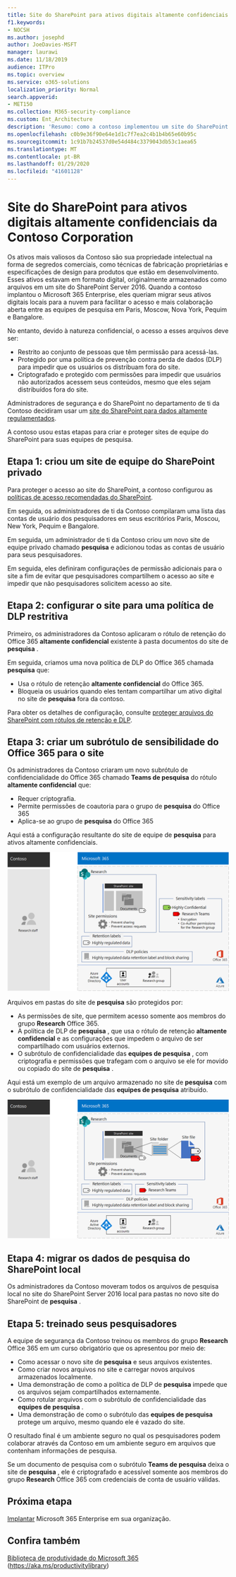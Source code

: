 ```yaml
---
title: Site do SharePoint para ativos digitais altamente confidenciais da Contoso Corporation
f1.keywords:
- NOCSH
ms.author: josephd
author: JoeDavies-MSFT
manager: laurawi
ms.date: 11/18/2019
audience: ITPro
ms.topic: overview
ms.service: o365-solutions
localization_priority: Normal
search.appverid:
- MET150
ms.collection: M365-security-compliance
ms.custom: Ent_Architecture
description: 'Resumo: como a contoso implementou um site do SharePoint para dados altamente regulamentados para facilitar a colaboração entre suas equipes de pesquisa.'
ms.openlocfilehash: c0b9e36f90e64e1d1c7f7ea2c4b1b4b65e60b95c
ms.sourcegitcommit: 1c91b7b24537d0e54d484c3379043db53c1aea65
ms.translationtype: MT
ms.contentlocale: pt-BR
ms.lasthandoff: 01/29/2020
ms.locfileid: "41601128"
---
```

# <a name="sharepoint-site-for-highly-confidential-digital-assets-of-the-contoso-corporation"></a>Site do SharePoint para ativos digitais altamente confidenciais da Contoso Corporation

Os ativos mais valiosos da Contoso são sua propriedade intelectual na forma de segredos comerciais, como técnicas de fabricação proprietárias e especificações de design para produtos que estão em desenvolvimento. Esses ativos estavam em formato digital, originalmente armazenados como arquivos em um site do SharePoint Server 2016. Quando a contoso implantou o Microsoft 365 Enterprise, eles queriam migrar seus ativos digitais locais para a nuvem para facilitar o acesso e mais colaboração aberta entre as equipes de pesquisa em Paris, Moscow, Nova York, Pequim e Bangalore. 
  
No entanto, devido à natureza confidencial, o acesso a esses arquivos deve ser:

- Restrito ao conjunto de pessoas que têm permissão para acessá-las. 
- Protegido por uma política de prevenção contra perda de dados (DLP) para impedir que os usuários os distribuam fora do site.
- Criptografado e protegido com permissões para impedir que usuários não autorizados acessem seus conteúdos, mesmo que eles sejam distribuídos fora do site.

Administradores de segurança e do SharePoint no departamento de ti da Contoso decidiram usar um [site do SharePoint para dados altamente regulamentados](teams-sharepoint-online-sites-highly-regulated-data.md).
  
A contoso usou estas etapas para criar e proteger sites de equipe do SharePoint para suas equipes de pesquisa.

## <a name="step-1-created-a-private-sharepoint-team-site"></a>Etapa 1: criou um site de equipe do SharePoint privado

Para proteger o acesso ao site do SharePoint, a contoso configurou as [políticas de acesso recomendadas do SharePoint](sharepoint-file-access-policies.md).

Em seguida, os administradores de ti da Contoso compilaram uma lista das contas de usuário dos pesquisadores em seus escritórios Paris, Moscou, New York, Pequim e Bangalore. 

Em seguida, um administrador de ti da Contoso criou um novo site de equipe privado chamado **pesquisa** e adicionou todas as contas de usuário para seus pesquisadores.

Em seguida, eles definiram configurações de permissão adicionais para o site a fim de evitar que pesquisadores compartilhem o acesso ao site e impedir que não pesquisadores solicitem acesso ao site.

## <a name="step-2-configured-the-site-for-a-restrictive-dlp-policy"></a>Etapa 2: configurar o site para uma política de DLP restritiva

Primeiro, os administradores da Contoso aplicaram o rótulo de retenção do Office 365 **altamente confidencial** existente à pasta documentos do site de **pesquisa** .

Em seguida, criamos uma nova política de DLP do Office 365 chamada **pesquisa** que:

- Usa o rótulo de retenção **altamente confidencial** do Office 365. 
- Bloqueia os usuários quando eles tentam compartilhar um ativo digital no site de **pesquisa** fora da contoso.

Para obter os detalhes de configuração, consulte [proteger arquivos do SharePoint com rótulos de retenção e DLP](https://docs.microsoft.com/office365/enterprise/protect-sharepoint-online-files-with-office-365-labels-and-dlp).

## <a name="step-3-created-an-office-365-sensitivity-sublabel-for-the-site"></a>Etapa 3: criar um subrótulo de sensibilidade do Office 365 para o site

Os administradores da Contoso criaram um novo subrótulo de confidencialidade do Office 365 chamado **Teams de pesquisa** do rótulo **altamente confidencial** que:

- Requer criptografia.
- Permite permissões de coautoria para o grupo de **pesquisa** do Office 365
- Aplica-se ao grupo de **pesquisa** do Office 365

Aqui está a configuração resultante do site de equipe de **pesquisa** para ativos altamente confidenciais.

![A configuração resultante do site de equipe de pesquisa para ativos altamente confidenciais](./media/contoso-sharepoint-online-site-for-highly-confidential-assets/final-config.png)

Arquivos em pastas do site de **pesquisa** são protegidos por:

- As permissões de site, que permitem acesso somente aos membros do grupo **Research** Office 365.
- A política de DLP de **pesquisa** , que usa o rótulo de retenção **altamente confidencial** e as configurações que impedem o arquivo de ser compartilhado com usuários externos.
- O subrótulo de confidencialidade das **equipes de pesquisa** , com criptografia e permissões que trafegam com o arquivo se ele for movido ou copiado do site de **pesquisa** .

Aqui está um exemplo de um arquivo armazenado no site de **pesquisa** com o subrótulo de confidencialidade das **equipes de pesquisa** atribuído.

![A configuração resultante do site de equipe de pesquisa para ativos altamente confidenciais](./media/contoso-sharepoint-online-site-for-highly-confidential-assets/final-config-example-file.png)


## <a name="step-4-migrated-the-on-premises-sharepoint-research-data"></a>Etapa 4: migrar os dados de pesquisa do SharePoint local

Os administradores da Contoso moveram todos os arquivos de pesquisa local no site do SharePoint Server 2016 local para pastas no novo site do SharePoint de **pesquisa** .

## <a name="step-5-trained-their-researchers"></a>Etapa 5: treinado seus pesquisadores

A equipe de segurança da Contoso treinou os membros do grupo **Research** Office 365 em um curso obrigatório que os apresentou por meio de:

- Como acessar o novo site de **pesquisa** e seus arquivos existentes.
- Como criar novos arquivos no site e carregar novos arquivos armazenados localmente.
- Uma demonstração de como a política de DLP de **pesquisa** impede que os arquivos sejam compartilhados externamente.
- Como rotular arquivos com o subrótulo de confidencialidade das **equipes de pesquisa** .
- Uma demonstração de como o subrótulo das **equipes de pesquisa** protege um arquivo, mesmo quando ele é vazado do site.

O resultado final é um ambiente seguro no qual os pesquisadores podem colaborar através da Contoso em um ambiente seguro em arquivos que contenham informações de pesquisa. 

Se um documento de pesquisa com o subrótulo **Teams de pesquisa** deixa o site de **pesquisa** , ele é criptografado e acessível somente aos membros do grupo **Research** Office 365 com credenciais de conta de usuário válidas.

## <a name="next-step"></a>Próxima etapa

[Implantar](deploy-microsoft-365-enterprise.md) Microsoft 365 Enterprise em sua organização.

## <a name="see-also"></a>Confira também

[Biblioteca de produtividade do Microsoft 365](https://aka.ms/productivitylibrary) (https://aka.ms/productivitylibrary)
